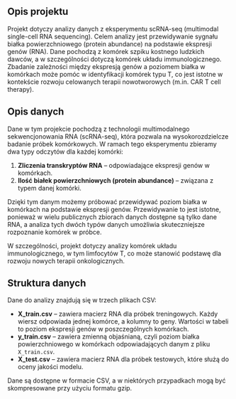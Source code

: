 
## Opis projektu
Projekt dotyczy analizy danych z eksperymentu scRNA-seq (multimodal single-cell RNA sequencing). Celem analizy jest przewidywanie sygnału białka powierzchniowego (protein abundance) na podstawie ekspresji genów (RNA). Dane pochodzą z komórek szpiku kostnego ludzkich dawców, a w szczególności dotyczą komórek układu immunologicznego. Zbadanie zależności między ekspresją genów a poziomem białka w komórkach może pomóc w identyfikacji komórek typu T, co jest istotne w kontekście rozwoju celowanych terapii nowotworowych (m.in. CAR T cell therapy).

## Opis danych
Dane w tym projekcie pochodzą z technologii multimodalnego sekwencjonowania RNA (scRNA-seq), która pozwala na wysokorozdzielcze badanie próbek komórkowych. W ramach tego eksperymentu zbieramy dwa typy odczytów dla każdej komórki:
1. **Zliczenia transkryptów RNA** – odpowiadające ekspresji genów w komórkach.
2. **Ilość białek powierzchniowych (protein abundance)** – związana z typem danej komórki.

Dzięki tym danym możemy próbować przewidywać poziom białka w komórkach na podstawie ekspresji genów. Przewidywanie to jest istotne, ponieważ w wielu publicznych zbiorach danych dostępne są tylko dane RNA, a analiza tych dwóch typów danych umożliwia skuteczniejsze rozpoznanie komórek w próbce.

W szczególności, projekt dotyczy analizy komórek układu immunologicznego, w tym limfocytów T, co może stanowić podstawę dla rozwoju nowych terapii onkologicznych.

## Struktura danych
Dane do analizy znajdują się w trzech plikach CSV:
- **X_train.csv** – zawiera macierz RNA dla próbek treningowych. Każdy wiersz odpowiada jednej komórce, a kolumny to geny. Wartości w tabeli to poziom ekspresji genów w poszczególnych komórkach.
- **y_train.csv** – zawiera zmienną objaśnianą, czyli poziom białka powierzchniowego w komórkach odpowiadających danym z pliku `X_train.csv`.
- **X_test.csv** – zawiera macierz RNA dla próbek testowych, które służą do oceny jakości modelu.

Dane są dostępne w formacie CSV, a w niektórych przypadkach mogą być skompresowane przy użyciu formatu gzip.

